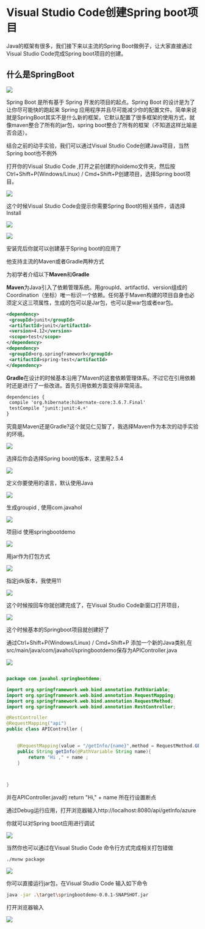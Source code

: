 # **Visual Studio Code创建Spring boot项目**

Java的框架有很多，我们接下来以主流的Spring Boot做例子，让大家直接通过Visual Studio Code完成Spring boot项目的创建。

## **什么是SpringBoot**

<img src="./img/301.png"/><br/>

Spring Boot 是所有基于 Spring 开发的项目的起点。Spring Boot 的设计是为了让你尽可能快的跑起来 Spring 应用程序并且尽可能减少你的配置文件。简单来说就是SpringBoot其实不是什么新的框架，它默认配置了很多框架的使用方式，就像maven整合了所有的jar包，spring boot整合了所有的框架（不知道这样比喻是否合适）。

结合之前的动手实验，我们可以通过Visual Studio Code创建Java项目，当然Spring boot也不例外

打开你的Visual Studio Code ,打开之前创建的holdemo文件夹，然后按Ctrl+Shift+P(Windows/Linux) / Cmd+Shift+P创建项目，选择Spring boot项目。


<img src="./img/302.png"/><br/>

这个时候Visual Studio Code会提示你需要Spring Boot的相关插件，请选择Install


<img src="./img/303.png"/><br/>


<img src="./img/304.png"/><br/>


安装完后你就可以创建基于Spring boot的应用了

他支持主流的Maven或者Gradle两种方式

为初学者介绍以下**Maven**和**Gradle**

**Maven**为Java引入了依赖管理系统。用groupId、artifactId、version组成的Coordination（坐标）唯一标识一个依赖。任何基于Maven构建的项目自身也必须定义这三项属性，生成的包可以是Jar包，也可以是war包或者ear包。

```xml
<dependency>
 <groupId>junit</groupId>
 <artifactId>junit</artifactId>
 <version>4.12</version>
 <scope>test</scope>
</dependency>
<dependency>
 <groupId>org.springframework</groupId>
 <artifactId>spring-test</artifactId>
</dependency>
```

**Gradle**在设计的时候基本沿用了Maven的这套依赖管理体系。不过它在引用依赖时还是进行了一些改进。首先引用依赖方面变得非常简洁。

```txt
dependencies {
 compile 'org.hibernate:hibernate-core:3.6.7.Final'
 testCompile ‘junit:junit:4.+'
}
```

究竟是Maven还是Gradle?这个就见仁见智了，我选择Maven作为本次的动手实验的环境。


<img src="./img/305.png"/><br/>

选择后你会选择Spring boot的版本，这里用2.5.4



<img src="./img/306.png"/><br/>

定义你要使用的语言，默认使用Java

<img src="./img/307.png"/><br/>

生成groupid , 使用com.javahol

<img src="./img/308.png"/><br/>

项目id 使用springbootdemo

<img src="./img/309.png"/><br/>

用jar作为打包方式

<img src="./img/310.png"/><br/>

指定jdk版本，我使用11

<img src="./img/311.png"/><br/>

这个时候按回车你就创建完成了，在Visual Studio Code新窗口打开项目，


<img src="./img/312.png"/><br/>

这个时候基本的Springboot项目就创建好了

通过Ctrl+Shift+P(Windows/Linux) / Cmd+Shift+P 添加一个新的Java类别,在src/main/java/com/javahol/springbootdemo保存为APIController.java 


<img src="./img/313.png"/><br/>

```java

package com.javahol.springbootdemo;

import org.springframework.web.bind.annotation.PathVariable;
import org.springframework.web.bind.annotation.RequestMapping;
import org.springframework.web.bind.annotation.RequestMethod;
import org.springframework.web.bind.annotation.RestController;

@RestController
@RequestMapping("api")
public class APIController {

    
    @RequestMapping(value = "/getInfo/{name}",method = RequestMethod.GET)
    public String getInfo(@PathVariable String name){
        return "Hi ," + name ;
    }


    
}

```

并在APIController.java的 return "Hi," + name 所在行设置断点

通过Debug运行应用，打开浏览器输入http://localhost:8080/api/getInfo/azure 

你就可以对Spring boot应用进行调试


<img src="./img/314.png"/><br/>

当然你也可以通过在Visual Studio Code 命令行方式完成相关打包错做

```bash
./mvnw package
````

<img src="./img/315.png"/><br/>

你可以直接运行jar包，在Visual Studio Code 输入如下命令

```bash
java -jar .\target\springbootdemo-0.0.1-SNAPSHOT.jar  
```

打开浏览器输入


<img src="./img/316.png"/><br/>
















